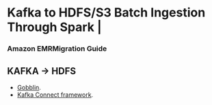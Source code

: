 # Kafka to HDFS/S3 Batch Ingestion Through Spark |

### Amazon EMRMigration Guide


## KAFKA -> HDFS

* [Gobblin](https://github.com/apache/incubator-gobblin).
* [Kafka Connect framework](https://github.com/confluentinc/kafka-connect-hdfs).
